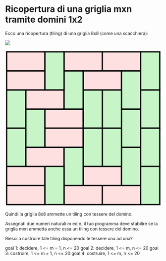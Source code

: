 # Ricopertura di una griglia mxn tramite domini 1x2

Ecco una ricopertura (tiling) di una griglia 8x8 (come una scacchiera):

![](https://upload.wikimedia.org/wikipedia/commons/a/a4/Pavage_domino.svg)

![optional caption text](figs/Pavage_domino.svg)

Quindi la griglia 8x8 ammette un tiling con tessere del domino.

Assegnati due numeri naturali m ed n, il tuo programma deve stabilire se la griglia mxn ammetta anche essa un tiling con tessere del domino.

Riesci a costruire tale tiling disponendo le tessere una ad una?

goal 1: decidere, 1 <= m = 1, n <= 20
goal 2: decidere,  1 <= m, n <= 20
goal 3: costruire, 1 <= m = 1, n <= 20
goal 4: costruire,  1 <= m, n <= 20
